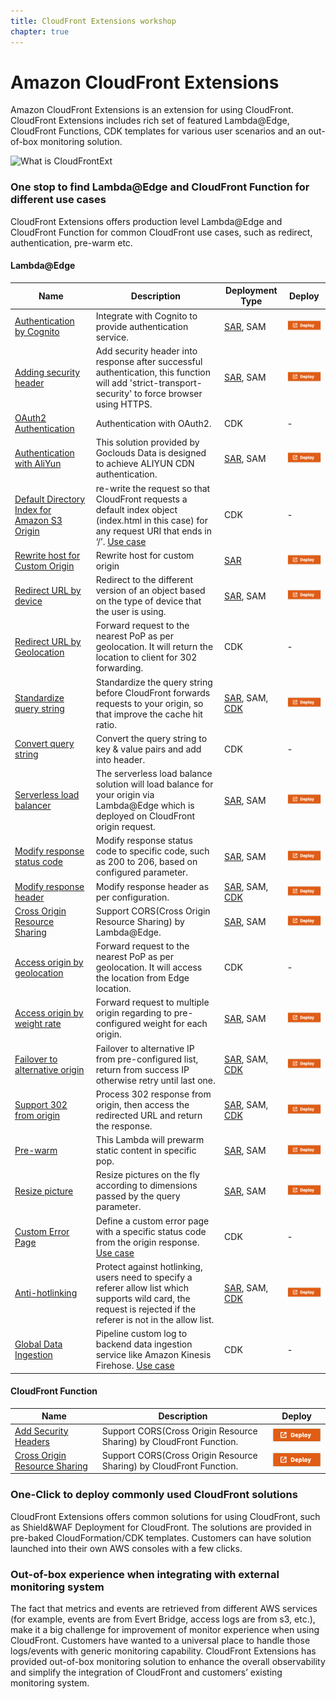 ```yaml
---
title: CloudFront Extensions workshop 
chapter: true
---
```


# Amazon CloudFront Extensions 

Amazon CloudFront Extensions is an extension for using CloudFront. CloudFront Extensions includes rich set of featured Lambda@Edge, CloudFront Functions, CDK templates for various user scenarios and an out-of-box monitoring solution. 

![What is CloudFrontExt](/images/what-is-cloudfrontext.png)


### One stop to find Lambda@Edge and CloudFront Function for different use cases

CloudFront Extensions offers production level Lambda@Edge and CloudFront Function for common CloudFront use cases, such as redirect, authentication, pre-warm etc.

#### Lambda@Edge

|    **Name**   | **Description**    | **Deployment Type** | **Deploy** |
|------------------|--------------------|----------------|----------------|
| [Authentication by Cognito](https://github.com/awslabs/aws-cloudfront-extensions/tree/main/edge/nodejs/authentication-with-cognito) | Integrate with Cognito to provide authentication service. | [SAR](https://serverlessrepo.aws.amazon.com/applications/us-east-1/418289889111/authentication-with-cognito), SAM | [![Deploy](/images/deploy_button.png)](https://serverlessrepo.aws.amazon.com/applications/us-east-1/418289889111/authentication-with-cognito) |
| [Adding security header](https://github.com/awslabs/aws-cloudfront-extensions/blob/main/edge/nodejs/add-security-headers) | Add security header into response after successful authentication, this function will add 'strict-transport-security' to force browser using HTTPS. | [SAR](https://serverlessrepo.aws.amazon.com/applications/us-east-1/418289889111/add-security-headers), SAM |  [![Deploy](/images/deploy_button.png)](https://serverlessrepo.aws.amazon.com/applications/us-east-1/418289889111/add-security-headers) |
| [OAuth2 Authentication](https://github.com/pahud/cdk-cloudfront-plus/issues/17) | Authentication with OAuth2. | CDK | - |
| [Authentication with AliYun](https://github.com/awslabs/aws-cloudfront-extensions/tree/main/edge/nodejs/authentication-with-aliyun-cdn-typeA) | This solution provided by Goclouds Data is designed to achieve ALIYUN CDN authentication. | [SAR](https://serverlessrepo.aws.amazon.com/applications/us-east-1/418289889111/authentication-with-aliyun-cdn-typeA), SAM |  [![Deploy](/images/deploy_button.png)](https://serverlessrepo.aws.amazon.com/applications/us-east-1/418289889111/authentication-with-aliyun-cdn-typeA) |
| [Default Directory Index for Amazon S3 Origin](https://github.com/pahud/cdk-cloudfront-plus/issues/9) |  re-write the request so that CloudFront requests a default index object (index.html in this case) for any request URI that ends in ‘/’. [Use case](https://aws.amazon.com/tw/blogs/compute/implementing-default-directory-indexes-in-amazon-s3-backed-amazon-cloudfront-origins-using-lambdaedge/) | CDK | - |
| [Rewrite host for Custom Origin](https://github.com/awslabs/aws-cloudfront-extensions/tree/main/edge/nodejs/rewrite-url) | Rewrite host for custom origin | [SAR](https://serverlessrepo.aws.amazon.com/applications/us-east-1/418289889111/rewrite-url) |  [![Deploy](/images/deploy_button.png)](https://serverlessrepo.aws.amazon.com/applications/us-east-1/418289889111/rewrite-url) |
| [Redirect URL by device](https://github.com/awslabs/aws-cloudfront-extensions/tree/main/edge/nodejs/serving-based-on-device) | Redirect to the different version of an object based on the type of device that the user is using. | [SAR](https://serverlessrepo.aws.amazon.com/applications/us-east-1/418289889111/serving-based-on-device), SAM | [![Deploy](/images/deploy_button.png)](https://serverlessrepo.aws.amazon.com/applications/us-east-1/418289889111/serving-based-on-device) |
| [Redirect URL by Geolocation](https://github.com/pahud/cdk-cloudfront-plus/issues/11) | Forward request to the nearest PoP as per geolocation. It will return the location to client for 302 forwarding. | CDK | - |
| [Standardize query string](https://github.com/awslabs/aws-cloudfront-extensions/tree/main/edge/nodejs/normalize-query-string) | Standardize the query string before CloudFront forwards requests to your origin, so that improve the cache hit ratio. | [SAR](https://serverlessrepo.aws.amazon.com/applications/us-east-1/418289889111/normalize-query-string), SAM, [CDK](https://github.com/pahud/cdk-cloudfront-plus/pull/64) | [![Deploy](/images/deploy_button.png)](https://serverlessrepo.aws.amazon.com/applications/us-east-1/418289889111/normalize-query-string) |
| [Convert query string](https://github.com/pahud/cdk-cloudfront-plus/issues/23) | Convert the query string to key & value pairs and add into header. | CDK | - |
| [Serverless load balancer](https://github.com/awslabs/aws-cloudfront-extensions/tree/main/edge/python/serverless-load-balancer) | The serverless load balance solution will load balance for your origin via Lambda@Edge which is deployed on CloudFront origin request. | [SAR](https://serverlessrepo.aws.amazon.com/applications/us-east-1/418289889111/serverless-load-balancer), SAM | [![Deploy](/images/deploy_button.png)](https://serverlessrepo.aws.amazon.com/applications/us-east-1/418289889111/serverless-load-balancer) |
| [Modify response status code](https://github.com/awslabs/aws-cloudfront-extensions/tree/main/edge/nodejs/modify-response-status-code)  | Modify response status code to specific code, such as 200 to 206, based on configured parameter. | [SAR](https://serverlessrepo.aws.amazon.com/applications/us-east-1/418289889111/modify-response-status-code), SAM | [![Deploy](/images/deploy_button.png)](https://serverlessrepo.aws.amazon.com/applications/us-east-1/418289889111/modify-response-status-code) |
| [Modify response header](https://github.com/awslabs/aws-cloudfront-extensions/tree/main/edge/nodejs/modify-response-header) | Modify response header as per configuration. | [SAR](https://serverlessrepo.aws.amazon.com/applications/us-east-1/418289889111/modify-response-header), SAM, [CDK](https://github.com/pahud/cdk-cloudfront-plus/tree/main/src/demo/modify-response-header) | [![Deploy](/images/deploy_button.png)](https://serverlessrepo.aws.amazon.com/applications/us-east-1/418289889111/modify-response-header) |
| [Cross Origin Resource Sharing](https://github.com/awslabs/aws-cloudfront-extensions/tree/main/edge/nodejs/cross-origin-resource-sharing) | Support CORS(Cross Origin Resource Sharing) by Lambda@Edge. | [SAR](https://serverlessrepo.aws.amazon.com/applications/us-east-1/418289889111/cross-origin-resource-sharing), SAM | [![Deploy](/images/deploy_button.png)](https://serverlessrepo.aws.amazon.com/applications/us-east-1/418289889111/cross-origin-resource-sharing) |
| [Access origin by geolocation](https://github.com/pahud/cdk-cloudfront-plus/issues/41) | Forward request to the nearest PoP as per geolocation. It will access the location from Edge location. | CDK | - |
| [Access origin by weight rate](https://github.com/awslabs/aws-cloudfront-extensions/tree/main/edge/nodejs/access-origin-by-weight-rate) | Forward request to multiple origin regarding to pre-configured weight for each origin.| [SAR](https://serverlessrepo.aws.amazon.com/applications/us-east-1/418289889111/access-origin-by-weight-rate), SAM | [![Deploy](/images/deploy_button.png)](https://serverlessrepo.aws.amazon.com/applications/us-east-1/418289889111/access-origin-by-weight-rate) |
| [Failover to alternative origin](https://github.com/awslabs/aws-cloudfront-extensions/tree/main/edge/nodejs/multiple-origin-IP-retry) | Failover to alternative IP from pre-configured list, return from success IP otherwise retry until last one. | [SAR](https://serverlessrepo.aws.amazon.com/applications/us-east-1/418289889111/multiple-origin-IP-retry), SAM, [CDK](https://github.com/awslabs/aws-cloudfront-extensions/tree/main/edge/nodejs/multiple-origin-IP-retry) | [![Deploy](/images/deploy_button.png)](https://serverlessrepo.aws.amazon.com/applications/us-east-1/418289889111/multiple-origin-IP-retry) |
| [Support 302 from origin](https://github.com/awslabs/aws-cloudfront-extensions/tree/main/edge/nodejs/http302-from-origin) | Process 302 response from origin, then access the redirected URL and return the response. | [SAR](https://serverlessrepo.aws.amazon.com/applications/us-east-1/418289889111/http302-from-origin), SAM, [CDK](https://github.com/pahud/cdk-cloudfront-plus/issues/12) | [![Deploy](/images/deploy_button.png)](https://serverlessrepo.aws.amazon.com/applications/us-east-1/418289889111/http302-from-origin) |
| [Pre-warm](https://github.com/awslabs/aws-cloudfront-extensions/tree/main/edge/python/prewarm) | This Lambda will prewarm static content in specific pop. | [SAR](https://serverlessrepo.aws.amazon.com/applications/us-east-1/418289889111/prewarm), SAM | [![Deploy](/images/deploy_button.png)](https://serverlessrepo.aws.amazon.com/applications/us-east-1/418289889111/prewarm) |
| [Resize picture](https://github.com/awslabs/aws-cloudfront-extensions/tree/main/edge/nodejs/resize-picture) | Resize pictures on the fly according to dimensions passed by the query parameter. | [SAR](https://serverlessrepo.aws.amazon.com/applications/us-east-1/418289889111/resize-picture), SAM | [![Deploy](/images/deploy_button.png)](https://serverlessrepo.aws.amazon.com/applications/us-east-1/418289889111/resize-picture) |
| [Custom Error Page](https://github.com/pahud/cdk-cloudfront-plus/pull/46) | Define a custom error page with a specific status code from the origin response. [Use case](https://aws.amazon.com/blogs/networking-and-content-delivery/customize-403-error-pages-from-amazon-cloudfront-origin-with-lambdaedge/) | CDK | - |
| [Anti-hotlinking](https://github.com/awslabs/aws-cloudfront-extensions/tree/main/edge/nodejs/anti-hotlinking) | Protect against hotlinking, users need to specify a referer allow list which supports wild card, the request is rejected if the referer is not in the allow list. | [SAR](https://serverlessrepo.aws.amazon.com/applications/us-east-1/418289889111/anti-hotlinking), SAM, [CDK](https://github.com/awslabs/aws-cloudfront-extensions/tree/main/edge/nodejs/anti-hotlinking) | [![Deploy](/images/deploy_button.png)](https://serverlessrepo.aws.amazon.com/applications/us-east-1/418289889111/anti-hotlinking) |
| [Global Data Ingestion](https://github.com/pahud/cdk-cloudfront-plus/issues/14) | Pipeline custom log to backend data ingestion service like Amazon Kinesis Firehose. [Use case](https://aws.amazon.com/tw/blogs/networking-and-content-delivery/global-data-ingestion-with-amazon-cloudfront-and-lambdaedge/) | CDK | - |


#### CloudFront Function
|    **Name**   | **Description**    | **Deploy** |
|------------------|--------------------|----------------|
| [Add Security Headers](https://github.com/awslabs/aws-cloudfront-extensions/tree/main/function/js/add-security-headers) | Support CORS(Cross Origin Resource Sharing) by CloudFront Function. | [![Deploy](/images/deploy_button.png)](https://console.aws.amazon.com/cloudformation/home?region=us-east-1#/stacks/new?stackName=add-security-headers&templateURL=https:%2F%2Faws-cloudfront-extensions-cff.s3.amazonaws.com%2Fadd-security-headers.yaml) |
| [Cross Origin Resource Sharing](https://github.com/awslabs/aws-cloudfront-extensions/tree/main/function/js/cross-origin-resource-sharing) | Support CORS(Cross Origin Resource Sharing) by CloudFront Function. | [![Deploy](/images/deploy_button.png)](https://console.aws.amazon.com/cloudformation/home?region=us-east-1#/stacks/new?stackName=cross-origin-resource-sharing&templateURL=https:%2F%2Faws-cloudfront-extensions-cff.s3.amazonaws.com%2Fcross-origin-resource-sharing.yaml) |




### One-Click to deploy commonly used CloudFront solutions

CloudFront Extensions offers common solutions for using CloudFront, such as Shield&WAF Deployment for CloudFront. The solutions are provided in pre-baked CloudFormation/CDK templates. Customers can have solution launched into their own AWS consoles with a few clicks.

### Out-of-box experience when integrating with external monitoring system

The fact that metrics and events are retrieved from different AWS services (for example, events are from Evert Bridge, access logs are from s3, etc.), make it a big challenge for improvement of monitor experience when using CloudFront. Customers have wanted to a universal place to handle those logs/events with generic monitoring capability. CloudFront Extensions has provided out-of-box monitoring solution to enhance the overall observability and simplify the integration of CloudFront and customers’ existing monitoring system.

